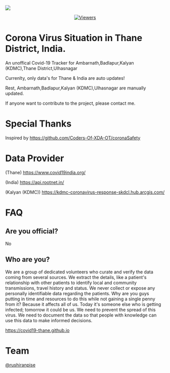 <img src="https://img.icons8.com/office/50/000000/coronavirus.png"/>

<div align="center">
 
[![Viewers](http://hits.dwyl.com/covid19-thane/covid19-thanegithubio.svg)](http://hits.dwyl.com/covid19-thane/covid19-thanegithubio)
</div>
 
# Corona Virus Situation in Thane District, India.
An unoffical Covid-19 Tracker  for 
Ambarnath,Badlapur,Kalyan (KDMC),Thane District,Ulhasnagar

Currenlty,
only data's for Thane & India are auto updates!

Rest, 
Ambarnath,Badlapur,Kalyan (KDMC),Ulhasnagar
are manually updated.

If anyone want to contribute to the project, please contact me.

# Special Thanks

Inspired by
https://github.com/Coders-Of-XDA-OT/coronaSafety

# Data Provider

(Thane)
https://www.covid19india.org/

(India)
https://api.rootnet.in/

(Kalyan (KDMC))
https://kdmc-coronavirus-response-skdcl.hub.arcgis.com/


# FAQ

Are you official?
-----------------
No

Who are you?
------------
We are a group of dedicated volunteers who curate and verify the data coming from several sources. We extract the details, like a patient's relationship with other patients to identify local and community transmissions, travel history and status. We never collect or expose any personally identifiable data regarding the patients.
Why are you guys putting in time and resources to do this while not gaining a single penny from it?
Because it affects all of us. Today it's someone else who is getting infected; tomorrow it could be us. We need to prevent the spread of this virus. We need to document the data so that people with knowledge can use this data to make informed decisions.

https://covid19-thane.github.io

# Team
[@rushiranpise](https://t.me/rushiranpise)
